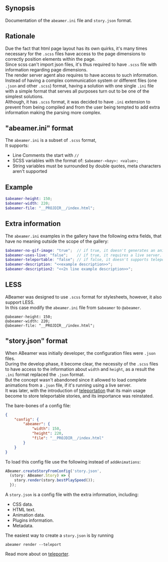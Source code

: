 <!--- @uuid: 6baa24cc-521b-46f9-9847-88f86a3c7932 -->
<!--- @author: Alexandre Bento Freire -->
## Synopsis

Documentation of the `abeamer.ini` file and `story.json` format.

## Rationale

Due the fact that html page layout has its own quirks, it's many times necessary
for the `.scss` files have access to the page dimensions to correctly position elements within the page.  
Since scss can't import json files, it's thus required to have `.scss` file with information regarding page dimensions.  
The render server agent also requires to have access to such information.  
Instead of having a complex communication system or different files (one `.json` and other `.scss`) format, 
having a solution with one single `.ini` file with a simple format that serves all purposes turn out to be one of the simplest solutions.  
Although, it has `.scss` format, it was decided to have `.ini` extension to prevent 
from being compiled and from the user being tempted to add extra information making the parsing more complex.  

## "abeamer.ini" format

The `abeamer.ini` is a subset of `.scss` format,  
It supports:  

* Line Comments the start with `//`
* SCSS variables with the format of: `$abeamer-<key>: <value>;`
* String variables must be surrounded by double quotes, meta characters aren't supported

## Example

```scss
$abeamer-height: 150;
$abeamer-width: 220;
$abeamer-file: "__PROJDIR__/index.html";
```

## Extra information

The `abeamer.ini` examples in the gallery have the following extra fields, 
that have no meaning outside the scope of the gallery:  
  
```scss
$abeamer-no-gif-image: "true";  // if true, it doesn't generates an animated gif image.
$abeamer-uses-live: "false";    // if true, it requires a live server.
$abeamer-teleportable: "false"; // if false, it doesn't supports teleportation.
$abeamer-description: "<<example description>>";
$abeamer-description2: "<<2n line example description>>";
```
  
## LESS

ABeamer was designed to use `.scss` format for stylesheets, however, it also support LESS.  
In this case modify the `abeamer.ini` file from `$abeamer` to `@abeamer`.   

```less
@abeamer-height: 150;
@abeamer-width: 220;
@abeamer-file: "__PROJDIR__/index.html";
```
  
## "story.json" format

When ABeamer was initially developer, the configuration files were `.json` files.  
During the develop phase, it become clear, the necessity of the `.scss` files 
to have access to the information about `width` and `height`, as a result the `.ini` format replaced the `.json` format.  
But the concept wasn't abandoned since it allowed to load complete animations from a `.json` file, 
if it's running using a live server.  
It was later, with the introduction of [teleportation](teleporter.md) that its main usage become to store teleportable stories,
and its importance was reinstated.  

The bare-bones of a config file:
  
```json
{
    "config": {
        "abeamer": {
            "width": 150,
            "height": 220,
            "file": "__PROJDIR__/index.html"
        }
    }
}
```    
  
To load this config file use the following instead of `addAnimations`:
  
```ts
ABeamer.createStoryFromConfig('story.json',
  (story: ABeamer.Story) => {
    story.render(story.bestPlaySpeed());
  });
```
  
A `story.json` is a config file with the extra information, including:  

- CSS data.
- HTML text.
- Animation data.
- Plugins information.
- Metadata.
  
The easiest way to create a `story.json` is by running
  
```shell
abeamer render --teleport
```
  
Read more about on [teleporter](teleporter.md).
